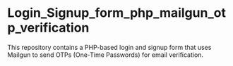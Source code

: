 # Login_Signup_form_php_mailgun_otp_verification
This repository contains a PHP-based login and signup form that uses Mailgun to send OTPs (One-Time Passwords) for email verification.

